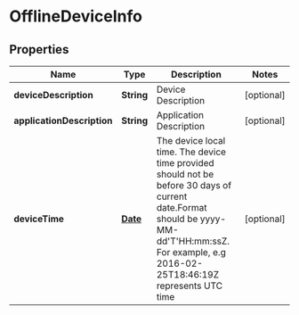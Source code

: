 
# OfflineDeviceInfo

## Properties
Name | Type | Description | Notes
------------ | ------------- | ------------- | -------------
**deviceDescription** | **String** | Device Description |  [optional]
**applicationDescription** | **String** | Application Description |  [optional]
**deviceTime** | [**Date**](Date.md) | The device local time. The device time provided should not be before 30 days of current date.Format should be yyyy-MM-dd&#39;T&#39;HH:mm:ssZ. For example, e.g 2016-02-25T18:46:19Z represents UTC time |  [optional]



